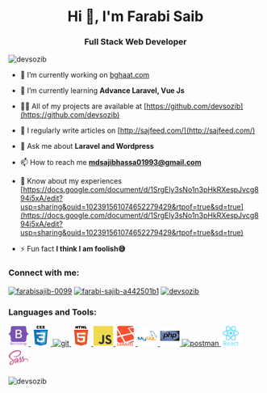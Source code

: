 <h1 align="center">Hi 👋, I'm Farabi Saib</h1>
<h3 align="center">Full Stack Web Developer</h3>

<p align="left"> <img src="https://komarev.com/ghpvc/?username=devsozib&label=Profile%20views&color=0e75b6&style=flat" alt="devsozib" /> </p>

- 🔭 I’m currently working on [bghaat.com](https://github.com/FarabiSajib-0099/active_bghaat.git)

- 🌱 I’m currently learning **Advance Laravel, Vue Js**

- 👨‍💻 All of my projects are available at [https://github.com/devsozib](https://github.com/devsozib)

- 📝 I regularly write articles on [http://sajfeed.com/](http://sajfeed.com/)

- 💬 Ask me about **Laravel and Wordpress**

- 📫 How to reach me **mdsajibhassa01993@gmail.com**

- 📄 Know about my experiences [https://docs.google.com/document/d/1SrgEly3sNo1n3pHkRXespJvcg894i5xA/edit?usp=sharing&ouid=102391561074652279429&rtpof=true&sd=true](https://docs.google.com/document/d/1SrgEly3sNo1n3pHkRXespJvcg894i5xA/edit?usp=sharing&ouid=102391561074652279429&rtpof=true&sd=true)

- ⚡ Fun fact **I think I am foolish😅**

<h3 align="left">Connect with me:</h3>
<p align="left">
<a href="https://codepen.io/farabisajib-0099" target="blank"><img align="center" src="https://raw.githubusercontent.com/rahuldkjain/github-profile-readme-generator/master/src/images/icons/Social/codepen.svg" alt="farabisajib-0099" height="30" width="40" /></a>
<a href="https://linkedin.com/in/farabi-sajib-a442501b1" target="blank"><img align="center" src="https://raw.githubusercontent.com/rahuldkjain/github-profile-readme-generator/master/src/images/icons/Social/linked-in-alt.svg" alt="farabi-sajib-a442501b1" height="30" width="40" /></a>
<a href="https://fb.com/devsozib" target="blank"><img align="center" src="https://raw.githubusercontent.com/rahuldkjain/github-profile-readme-generator/master/src/images/icons/Social/facebook.svg" alt="devsozib" height="30" width="40" /></a>
</p>

<h3 align="left">Languages and Tools:</h3>
<p align="left"> <a href="https://getbootstrap.com" target="_blank" rel="noreferrer"> <img src="https://raw.githubusercontent.com/devicons/devicon/master/icons/bootstrap/bootstrap-plain-wordmark.svg" alt="bootstrap" width="40" height="40"/> </a> <a href="https://www.w3schools.com/css/" target="_blank" rel="noreferrer"> <img src="https://raw.githubusercontent.com/devicons/devicon/master/icons/css3/css3-original-wordmark.svg" alt="css3" width="40" height="40"/> </a> <a href="https://git-scm.com/" target="_blank" rel="noreferrer"> <img src="https://www.vectorlogo.zone/logos/git-scm/git-scm-icon.svg" alt="git" width="40" height="40"/> </a> <a href="https://www.w3.org/html/" target="_blank" rel="noreferrer"> <img src="https://raw.githubusercontent.com/devicons/devicon/master/icons/html5/html5-original-wordmark.svg" alt="html5" width="40" height="40"/> </a> <a href="https://developer.mozilla.org/en-US/docs/Web/JavaScript" target="_blank" rel="noreferrer"> <img src="https://raw.githubusercontent.com/devicons/devicon/master/icons/javascript/javascript-original.svg" alt="javascript" width="40" height="40"/> </a> <a href="https://laravel.com/" target="_blank" rel="noreferrer"> <img src="https://raw.githubusercontent.com/devicons/devicon/master/icons/laravel/laravel-plain-wordmark.svg" alt="laravel" width="40" height="40"/> </a> <a href="https://www.mysql.com/" target="_blank" rel="noreferrer"> <img src="https://raw.githubusercontent.com/devicons/devicon/master/icons/mysql/mysql-original-wordmark.svg" alt="mysql" width="40" height="40"/> </a> <a href="https://www.php.net" target="_blank" rel="noreferrer"> <img src="https://raw.githubusercontent.com/devicons/devicon/master/icons/php/php-original.svg" alt="php" width="40" height="40"/> </a> <a href="https://postman.com" target="_blank" rel="noreferrer"> <img src="https://www.vectorlogo.zone/logos/getpostman/getpostman-icon.svg" alt="postman" width="40" height="40"/> </a> <a href="https://reactjs.org/" target="_blank" rel="noreferrer"> <img src="https://raw.githubusercontent.com/devicons/devicon/master/icons/react/react-original-wordmark.svg" alt="react" width="40" height="40"/> </a> <a href="https://sass-lang.com" target="_blank" rel="noreferrer"> <img src="https://raw.githubusercontent.com/devicons/devicon/master/icons/sass/sass-original.svg" alt="sass" width="40" height="40"/> </a> </p>

<p><img align="center" src="https://github-readme-streak-stats.herokuapp.com/?user=devsozib&" alt="devsozib" /></p>
